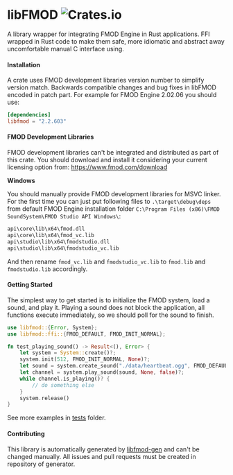 # libFMOD ![Crates.io](https://img.shields.io/crates/v/libfmod)

A library wrapper for integrating FMOD Engine in Rust applications. 
FFI wrapped in Rust code to make them safe, more idiomatic 
and abstract away uncomfortable manual C interface using.

#### Installation

A crate uses FMOD development libraries version number to simplify version match.
Backwards compatible changes and bug fixes in libFMOD encoded in patch part.
For example for FMOD Engine 2.02.06 you should use:

```toml
[dependencies]
libfmod = "2.2.603"
```

#### FMOD Development Libraries

FMOD development libraries can't be integrated and distributed as part of this crate. 
You should download and install it considering your current licensing option from:
https://www.fmod.com/download

**Windows**

You should manually provide FMOD development libraries for MSVC linker. 
For the first time you can just put following files to `.\target\debug\deps`
from default FMOD Engine installation folder `C:\Program Files (x86)\FMOD SoundSystem\FMOD Studio API Windows\`:

```bash
api\core\lib\x64\fmod.dll
api\core\lib\x64\fmod_vc.lib
api\studio\lib\x64\fmodstudio.dll
api\studio\lib\x64\fmodstudio_vc.lib
```

And then rename `fmod_vc.lib` and `fmodstudio_vc.lib` to `fmod.lib` and `fmodstudio.lib` accordingly.

#### Getting Started

The simplest way to get started is to initialize the FMOD system, load a sound, and play it.
Playing a sound does not block the application, all functions execute immediately, so we should poll for the sound to finish.

```rust
use libfmod::{Error, System};
use libfmod::ffi::{FMOD_DEFAULT, FMOD_INIT_NORMAL};

fn test_playing_sound() -> Result<(), Error> {
    let system = System::create()?;
    system.init(512, FMOD_INIT_NORMAL, None)?;
    let sound = system.create_sound("./data/heartbeat.ogg", FMOD_DEFAULT, None)?;
    let channel = system.play_sound(sound, None, false)?;
    while channel.is_playing()? {
        // do something else
    }
    system.release()
}
```

See more examples in [tests](tests) folder.

#### Contributing

This library is automatically generated by [libfmod-gen](https://github.com/lebedev-games/libfmod-gen) 
and can't be changed manually. All issues and pull requests must be created in repository of generator. 
